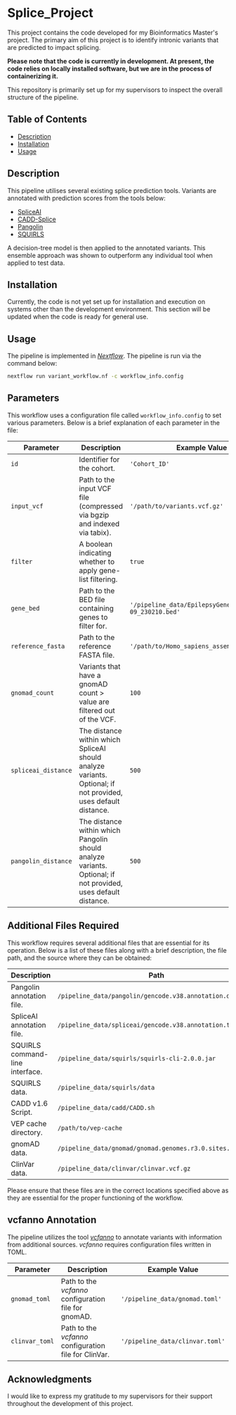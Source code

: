 # Splice_Project

This project contains the code developed for my Bioinformatics Master's project. The primary aim of this project is to identify intronic variants that are predicted to impact splicing. 

**Please note that the code is currently in development. At present, the code relies on locally installed software, but we are in the process of containerizing it.**

This repository is primarily set up for my supervisors to inspect the overall structure of the pipeline.

## Table of Contents

- [Description](#description)
- [Installation](#installation)
- [Usage](#usage)

## Description

This pipeline utilises several existing splice prediction tools. Variants are annotated with prediction scores from the tools below: 

- [SpliceAI](https://github.com/Illumina/SpliceAI)
- [CADD-Splice](https://github.com/kircherlab/CADD-scripts)
- [Pangolin](https://github.com/tkzeng/Pangolin)
- [SQUIRLS](https://github.com/TheJacksonLaboratory/Squirls)

A decision-tree model is then applied to the annotated variants. This ensemble approach was shown to outperform any individual tool when applied to test data.

## Installation

Currently, the code is not yet set up for installation and execution on systems other than the development environment. This section will be updated when the code is ready for general use.

## Usage

The pipeline is implemented in [*Nextflow*](https://github.com/nextflow-io/nextflow). The pipeline is run via the command below:

```sh
nextflow run variant_workflow.nf -c workflow_info.config
```

## Parameters

This workflow uses a configuration file called `workflow_info.config` to set various parameters. Below is a brief explanation of each parameter in the file:

| Parameter          | Description                                                                                                     | Example Value                                       |
|--------------------|-----------------------------------------------------------------------------------------------------------------|-----------------------------------------------------|
| `id`               | Identifier for the cohort.                                                                                      | `'Cohort_ID'`                                       |
| `input_vcf`        | Path to the input VCF file (compressed via bgzip and indexed via tabix).                                        | `'/path/to/variants.vcf.gz'`                        |
| `filter`           | A boolean indicating whether to apply gene-list filtering.                                                      | `true`                                              |
| `gene_bed`         | Path to the BED file containing genes to filter for.                                                            | `'/pipeline_data/EpilepsyGenes_v2022-09_230210.bed'`|
| `reference_fasta`  | Path to the reference FASTA file.                                                                               | `'/path/to/Homo_sapiens_assembly38.fasta'`          |
| `gnomad_count`     | Variants that have a gnomAD count > value are filtered out of the VCF.                                          | `100`                                               |
| `spliceai_distance`| The distance within which SpliceAI should analyze variants. Optional; if not provided, uses default distance.   | `500`                                               |
| `pangolin_distance`| The distance within which Pangolin should analyze variants. Optional; if not provided, uses default distance.   | `500`                                               |

## Additional Files Required

This workflow requires several additional files that are essential for its operation. Below is a list of these files along with a brief description, the file path, and the source where they can be obtained:

| Description                            | Path                                             | Source                                                      |
|----------------------------------------|--------------------------------------------------|-------------------------------------------------------------|
| Pangolin annotation file.              | `/pipeline_data/pangolin/gencode.v38.annotation.db` | [Pangolin data](https://www.dropbox.com/sh/6zo0aegoalvgd9f/AADWN_cGIWpvVN9BYJ37vGmZa?dl=0) |
| SpliceAI annotation file.              | `/pipeline_data/spliceai/gencode.v38.annotation.txt` | [SpliceAI-lookup data](https://spliceailookup-api.broadinstitute.org/annotations) |
| SQUIRLS command-line interface.        | `/pipeline_data/squirls/squirls-cli-2.0.0.jar`     | [Squirls GitHub](https://github.com/TheJacksonLaboratory/squirls) |
| SQUIRLS data.                          | `/pipeline_data/squirls/data`                      | [SQUIRLS data](https://squirls.readthedocs.io/en/master/setup.html#squirls-downloadable-resources) |
| CADD v1.6 Script.                      | `/pipeline_data/cadd/CADD.sh`                      | [CADD Script](https://github.com/kircherlab/CADD-scripts)   |
| VEP cache directory.                   | `/path/to/vep-cache`                              | [Ensembl website](https://www.ensembl.org/info/docs/tools/vep/script/vep_cache.html) |
| gnomAD data.                           | `/pipeline_data/gnomad/gnomad.genomes.r3.0.sites.vcf.bgz` | [gnomAD FTP](https://gnomad.broadinstitute.org/downloads/#v3) |
| ClinVar data.                          | `/pipeline_data/clinvar/clinvar.vcf.gz`            | [ClinVar FTP](https://ftp.ncbi.nlm.nih.gov/pub/clinvar/vcf_GRCh38/) |

Please ensure that these files are in the correct locations specified above as they are essential for the proper functioning of the workflow.

## vcfanno Annotation

The pipeline utilizes the tool [*vcfanno*](https://github.com/brentp/vcfanno) to annotate variants with information from additional sources. *vcfanno* requires configuration files written in TOML.

| Parameter      | Description                                         | Example Value                  |
|----------------|-----------------------------------------------------|--------------------------------|
| `gnomad_toml`  | Path to the *vcfanno* configuration file for gnomAD.| `'/pipeline_data/gnomad.toml'` |
| `clinvar_toml` | Path to the *vcfanno* configuration file for ClinVar.| `'/pipeline_data/clinvar.toml'`|

## Acknowledgments

I would like to express my gratitude to my supervisors for their support throughout the development of this project.
